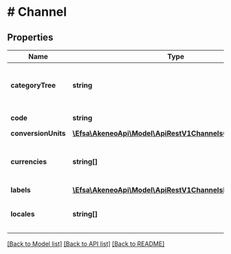 # # Channel

## Properties

Name | Type | Description | Notes
------------ | ------------- | ------------- | -------------
**categoryTree** | **string** | Code of the category tree linked to the channel |
**code** | **string** | Channel code |
**conversionUnits** | [**\Efsa\AkeneoApi\Model\ApiRestV1ChannelsConversionUnits**](ApiRestV1ChannelsConversionUnits.md) |  | [optional]
**currencies** | **string[]** | Codes of activated currencies for the channel |
**labels** | [**\Efsa\AkeneoApi\Model\ApiRestV1ChannelsLabels**](ApiRestV1ChannelsLabels.md) |  | [optional]
**locales** | **string[]** | Codes of activated locales for the channel |

[[Back to Model list]](../../README.md#models) [[Back to API list]](../../README.md#endpoints) [[Back to README]](../../README.md)
